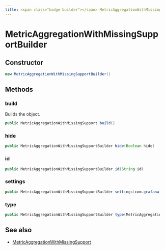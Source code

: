 ```yaml
---
title: <span class="badge builder"></span> MetricAggregationWithMissingSupportBuilder
---
```

# <span class="badge builder"></span> MetricAggregationWithMissingSupportBuilder

## Constructor

```java
new MetricAggregationWithMissingSupportBuilder()
```
## Methods

### <span class="badge object-method"></span> build

Builds the object.

```java
public MetricAggregationWithMissingSupport build()
```

### <span class="badge object-method"></span> hide

```java
public MetricAggregationWithMissingSupportBuilder hide(Boolean hide)
```

### <span class="badge object-method"></span> id

```java
public MetricAggregationWithMissingSupportBuilder id(String id)
```

### <span class="badge object-method"></span> settings

```java
public MetricAggregationWithMissingSupportBuilder settings(com.grafana.foundation.cog.Builder<ElasticsearchMetricAggregationWithMissingSupportSettings> settings)
```

### <span class="badge object-method"></span> type

```java
public MetricAggregationWithMissingSupportBuilder type(MetricAggregationType type)
```

## See also

 * <span class="badge object-type-class"></span> [MetricAggregationWithMissingSupport](./object-MetricAggregationWithMissingSupport.md)
